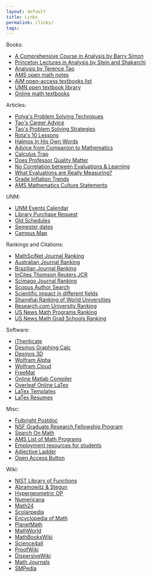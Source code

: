 ```yaml
---
layout: default
title: Links
permalink: /links/
tags: 
---
```


Books:
<ul>
<li><a href="https://amzn.to/1NtA8Zh" target="_blank">A Comprehensive Course in Analysis by Barry Simon</a></li>
<li><a href="https://amzn.to/1WQmZvv" target="_blank">Princeton Lectures in Analysis by Stein and Shakarchi</a></li>
<li><a href="https://amzn.to/1SnAzEL" target="_blank">Analysis by Terence Tao</a></li>
<li><a href="https://www.ams.org/open-math-notes" target="_blank">AMS open math notes</a></li>
<li><a href="https://aimath.org/textbooks/approved-textbooks/" target="_blank">AIM open-access textbooks list</a></li>
<li><a href="https://open.umn.edu/opentextbooks/subjects/mathematics" target="_blank">UMN open textbook library</a></li>
<li><a href="https://people.math.gatech.edu/~cain/textbooks/onlinebooks.html" target="_blank">Online math textbooks</a></li>
</ul>

Articles:
<ul>
<li><a href="https://math.berkeley.edu/~gmelvin/polya.pdf" target="_blank">
Polya's Problem Solving Techniques</a></li>
<li><a href="https://terrytao.wordpress.com/career-advice/" target="_blank">
Tao's Career Advice</a></li>
<li><a href="https://terrytao.wordpress.com/2010/10/21/245a-problem-solving-strategies/" target="_blank">
Tao's Problem Solving Strategies</a></li>
<li><a href="https://www.ams.org/notices/199701/comm-rota.pdf" target="_blank">
Rota's 10 Lessons</a></li>
<li><a href="https://www.ams.org/journals/notices/200709/tx070901136p.pdf" target="_blank">
Halmos In His Own Words</a></li>
<li><a href="https://press.princeton.edu/chapters/gowers/gowers_VIII_6.pdf" target="_blank">
Advice from Companion to Mathematics</a></li>
<li><a href="https://www.artofproblemsolving.com/articles/calculus-trap" target="_blank">
Calculus Trap</a></li>
<li><a href="https://www.econ.ucdavis.edu/faculty/scarrell/profqual2.pdf" target="_blank">
Does Professor Quality Matter</a></li>
<li><a href="https://www.insidehighered.com/news/2016/09/21/new-study-could-be-another-nail-coffin-validity-student-evaluations-teaching" target="_blank">
No Correlation between Evaluations &amp; Learning</a></li>
<li><a href="https://www.insidehighered.com/news/2017/05/10/study-student-ratings-instructors-dependent-discipline-quantitative-fields-are-most?utm_source=Inside+Higher+Ed&amp;utm_campaign=0a6e0af061-DNU20170510&amp;utm_medium=email&amp;utm_term=0_1fcbc04421-0a6e0af061-199404509&amp;mc_cid=0a6e0af061&amp;mc_eid=35dcb92590" target="_blank">
What Evaluations are Really Measuring?</a></li>
<li><a href="http://www.gradeinflation.com/" target="_blank">
Grade Inflation Trends</a></li>
<li><a href="https://www.ams.org/profession/leaders/culture/culture" target="_blank">
AMS Mathematics Culture Statements</a></li>
</ul>

UNM:
<ul>
<li><a href="https://unmevents.unm.edu/" target="_blank">UNM Events Calendar</a></li>
<li><a href="https://library.unm.edu/find/prform.php" target="_blank">Library Purchase Request</a></li>
<li><a href="https://registrar.unm.edu/reports--statistics/" target="_blank">Old Schedules</a></li>
<li><a href="https://registrar.unm.edu/academic-calendar/ten-year-semester-dates-calendar.html" target="_blank">Semester dates</a></li>
<li><a href="https://ppd.unm.edu/assets/documents/campus-maps/visitormapcentral_numeric.pdf" target="_blank">Campus Map</a></li>
</ul>

Rankings and Citations:
<ul>
<li><a href="https://www.ams.org.libproxy.unm.edu/mathscinet/citations.html" target="_blank">MathSciNet Journal Ranking</a></li>
<li><a href="https://www.austms.org.au/Rankings/AustMS_final_ranked.html" target="_blank">Australian Journal Ranking</a></li>
<li><a href="https://qualis.capes.gov.br/webqualis/principal.seam" target="_blank">Brazilian Journal Ranking</a></li>
<li><a href="https://jcr-clarivate-com.libproxy.unm.edu/jcr/browse-journals" target="_blank">InCites Thomson Reuters JCR</a></li>
<li><a href="https://www.scimagojr.com/journalrank.php?area=2600" target="_blank">Scimago Journal Ranking</a></li>
<li><a href="https://www.scopus.com/freelookup/form/author.uri" target="_blank">Scopus Author Search</a></li>
<li><a href="https://www.ams.org/notices/201105/rtx110500653p.pdf" target="_blank">Scientific impact in different fields</a></li>
<li><a href="https://www.shanghairanking.com/rankings/gras/2021/RS0101" target="_blank">Shanghai Ranking of World Universities</a></li>
<li><a href="https://research.com/university-rankings/mathematics" target="_blank">Research.com University Ranking</a></li>
<li><a href="https://www.usnews.com/education/best-global-universities/mathematics" target="_blank">US News Math Programs Ranking</a></li>
<li><a href="https://www.usnews.com/best-graduate-schools/search?program=top-mathematics-programs&name=&sort=program_rank&sortdir=asc">US News Math Grad Schools Ranking</a></li>
</ul>

Software:
<ul>
<li><a href="https://app.ithenticate.com" target="_blank">iThenticate</a></li>
<li><a href="https://www.desmos.com/calculator" target="_blank">Desmos Graphing Calc</a></li>
<li><a href="https://www.desmos.com/calculator/nqom2ih05g" target="_blank">Desmos 3D</a></li>
<li><a href="https://www.wolframalpha.com/" target="_blank">Wolfram Alpha</a></li>
<li><a href="https://www.wolframcloud.com/" target="_blank">Wolfram Cloud</a></li>
<li><a href="https://freemat.sourceforge.net/" target="_blank">FreeMat</a></li>
<li><a href="https://www.compileonline.com/execute_matlab_online.php" target="_blank">Online Matlab Compiler</a></li>
<li><a href="https://www.overleaf.com/" target="_blank">Overleaf Online LaTex</a></li>
<li><a href="https://www.latextemplates.com/" target="_blank">LaTex Templates</a></li>
<li><a href="https://www.rpi.edu/dept/arc/training/latex/resumes/" target="_blank">LaTex Resumes</a></li>
</ul>

Misc:
<ul>
<li><a href="https://exchanges.state.gov/non-us/program/fulbright-visiting-scholar-program" target="_blank">Fulbright Postdoc</a></li>
<li><a href="https://www.nsf.gov/funding/pgm_summ.jsp?pims_id=6201" target="_blank">NSF Graduate Research Fellowship Program</a></li>
<li><a href="https://searchonmath.com/" target="_blank">Search On Math</a></li>
<li><a href="https://www.ams.org/findgradprograms" target="_blank">AMS List of Math Programs</a></li>
<li><a href="https://www.gmarks.org/StudentEmploymentResources.html" target="_blank">Employment resources for students</a></li>
<li><a href="https://www.mcdonald.me.uk/storytelling/lichert_article.htm" target="_blank">Adjective Ladder</a></li>
<li><a href="https://openaccessbutton.org/">Open Access Button</a></li>
</ul>

Wiki:
<ul>
<li><a href="https://dlmf.nist.gov/" target="_blank">NIST Library of Functions</a></li>
<li><a href="https://people.math.sfu.ca/~cbm/aands/">Abramowitz &amp; Stegun</a></li>
<li><a href="https://homepage.tudelft.nl/11r49/askey/index.html" target="_blank">Hypergeometric OP</a></li>
<li><a href="https://www.numericana.com/answer/index.htm" target="_blank">Numericana</a></li>
<li><a href="https://www.math24.net/" target="_blank">Math24</a></li>
<li><a href="https://www.scholarpedia.org" target="_blank">Scolarpedia</a></li>
<li><a href="https://www.encyclopediaofmath.org" target="_blank">Encyclopedia of Math</a></li>
<li><a href="https://planetmath.org/" target="_blank">PlanetMath</a></li>
<li><a href="https://mathworld.wolfram.com/" target="_blank">MathWorld</a></li>
<li><a href="https://en.wikibooks.org/wiki/Subject:Mathematics" target="_blank">MathBooksWiki</a></li>
<li><a href="https://www.science4all.org/" target="_blank">Science4all</a></li>
<li><a href="https://proofwiki.org" target="_blank">ProofWiki</a></li>
<li><a href="https://wiki.math.toronto.edu/DispersiveWiki/" target="_blank">DispersiveWiki</a></li>
<li><a href="https://en.wikipedia.org/wiki/List_of_mathematics_journals" target="_blank">Math Journals</a></li>
<li><a href="https://www.snpedia.com/index.php/SNPedia" target="_blank">SMPedia</a></li>
</ul>
